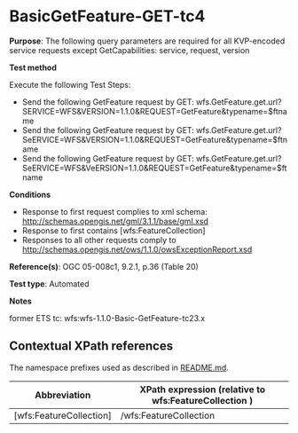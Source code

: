 # BasicGetFeature-GET-tc4

**Purpose**: The following query parameters are required for all KVP-encoded service requests except GetCapabilities: service, request, version

**Test method**

Execute the following Test Steps:

* Send the following GetFeature request by GET: wfs.GetFeature.get.url?SERVICE=WFS&VERSION=1.1.0&REQUEST=GetFeature&typename=$ftname
* Send the following GetFeature request by GET: wfs.GetFeature.get.url?SeERVICE=WFS&VERSION=1.1.0&REQUEST=GetFeature&typename=$ftname
* Send the following GetFeature request by GET: wfs.GetFeature.get.url?SeERVICE=WFS&VeERSION=1.1.0&REQUEST=GetFeature&typename=$ftname

**Conditions**

* Response to first request complies to xml schema: http://schemas.opengis.net/gml/3.1.1/base/gml.xsd
* Response to first contains [wfs:FeatureCollection]
* Responses to all other requests comply to http://schemas.opengis.net/ows/1.1.0/owsExceptionReport.xsd


**Reference(s)**: OGC 05-008c1, 9.2.1, p.36 (Table 20) 

**Test type**: Automated

**Notes**

former ETS tc: wfs:wfs-1.1.0-Basic-GetFeature-tc23.x


## Contextual XPath references

The namespace prefixes used as described in [README.md](./README.md#namespaces).

Abbreviation                                   |  XPath expression (relative to wfs:FeatureCollection )
-----------------------------------------------| -------------------------------------------------------------------------
 [wfs:FeatureCollection] | /wfs:FeatureCollection

